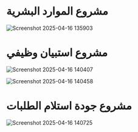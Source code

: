 # مشروع الموارد البشرية

![Screenshot 2025-04-16 135903](https://github.com/user-attachments/assets/e5666d75-954b-4afb-94f9-5b3dd4186533)

# مشروع استبيان وظيفي

![Screenshot 2025-04-16 140407](https://github.com/user-attachments/assets/d1300d1d-6656-4a78-bbdc-aec5f222217f)

![Screenshot 2025-04-16 140458](https://github.com/user-attachments/assets/df82d4ac-673b-46c7-af47-8663f40d5018)


# مشروع جودة استلام الطلبات


![Screenshot 2025-04-16 140725](https://github.com/user-attachments/assets/1155605d-2d6c-4689-861b-033b2de36fd8)
